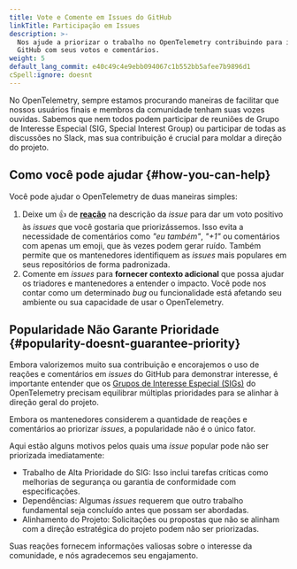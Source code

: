 ```yaml
---
title: Vote e Comente em Issues do GitHub
linkTitle: Participação em Issues
description: >-
  Nos ajude a priorizar o trabalho no OpenTelemetry contribuindo para issues do
  GitHub com seus votos e comentários.
weight: 5
default_lang_commit: e40c49c4e9ebb094067c1b552bb5afee7b9896d1
cSpell:ignore: doesnt
---
```


No OpenTelemetry, sempre estamos procurando maneiras de facilitar que nossos
usuários finais e membros da comunidade tenham suas vozes ouvidas. Sabemos que
nem todos podem participar de reuniões de Grupo de Interesse Especial (SIG,
Special Interest Group) ou participar de todas as discussões no Slack, mas sua
contribuição é crucial para moldar a direção do projeto.

## Como você pode ajudar {#how-you-can-help}

Você pode ajudar o OpenTelemetry de duas maneiras simples:

1. Deixe um 👍 de
   **[reação](https://github.blog/news-insights/product-news/add-reactions-to-pull-requests-issues-and-comments/)**
   na descrição da _issue_ para dar um voto positivo às _issues_ que você
   gostaria que priorizássemos. Isso evita a necessidade de comentários como
   _"eu também"_, _"+1"_ ou comentários com apenas um emoji, que às vezes podem
   gerar ruído. Também permite que os mantenedores identifiquem as _issues_ mais
   populares em seus repositórios de forma padronizada.
2. Comente em _issues_ para **fornecer contexto adicional** que possa ajudar os
   triadores e mantenedores a entender o impacto. Você pode nos contar como um
   determinado _bug_ ou funcionalidade está afetando seu ambiente ou sua
   capacidade de usar o OpenTelemetry.

## Popularidade Não Garante Prioridade {#popularity-doesnt-guarantee-priority}

Embora valorizemos muito sua contribuição e encorajemos o uso de reações e
comentários em _issues_ do GitHub para demonstrar interesse, é importante
entender que os
[Grupos de Interesse Especial (SIGs)](https://github.com/open-telemetry/community#special-interest-groups)
do OpenTelemetry precisam equilibrar múltiplas prioridades para se alinhar à
direção geral do projeto.

Embora os mantenedores considerem a quantidade de reações e comentários ao
priorizar _issues_, a popularidade não é o único fator.

Aqui estão alguns motivos pelos quais uma _issue_ popular pode não ser
priorizada imediatamente:

- Trabalho de Alta Prioridade do SIG: Isso inclui tarefas críticas como
  melhorias de segurança ou garantia de conformidade com especificações.
- Dependências: Algumas _issues_ requerem que outro trabalho fundamental seja
  concluído antes que possam ser abordadas.
- Alinhamento do Projeto: Solicitações ou propostas que não se alinham com a
  direção estratégica do projeto podem não ser priorizadas.

Suas reações fornecem informações valiosas sobre o interesse da comunidade, e
nós agradecemos seu engajamento.
